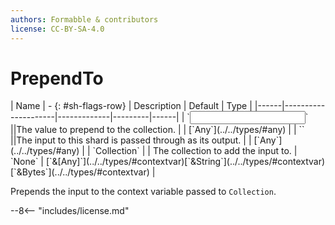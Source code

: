 ```yaml
---
authors: Formabble & contributors
license: CC-BY-SA-4.0
---
```



# PrependTo

<div class="sh-parameters" markdown="1">
| Name | - {: #sh-flags-row} | Description | Default | Type |
|------|---------------------|-------------|---------|------|
| `<input>` ||The value to prepend to the collection. | | [`Any`](../../types/#any) |
| `<output>` ||The input to this shard is passed through as its output. | | [`Any`](../../types/#any) |
| `Collection` |  | The collection to add the input to. | `None` | [`&[Any]`](../../types/#contextvar)[`&String`](../../types/#contextvar)[`&Bytes`](../../types/#contextvar) |

</div>

Prepends the input to the context variable passed to `Collection`.

--8<-- "includes/license.md"


